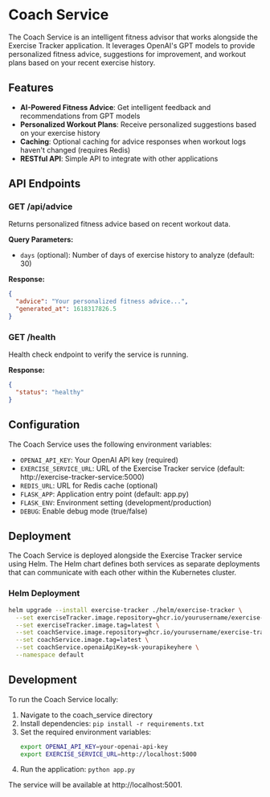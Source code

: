 # Coach Service

The Coach Service is an intelligent fitness advisor that works alongside the Exercise Tracker application. It leverages OpenAI's GPT models to provide personalized fitness advice, suggestions for improvement, and workout plans based on your recent exercise history.

## Features

- **AI-Powered Fitness Advice**: Get intelligent feedback and recommendations from GPT models
- **Personalized Workout Plans**: Receive personalized suggestions based on your exercise history
- **Caching**: Optional caching for advice responses when workout logs haven't changed (requires Redis)
- **RESTful API**: Simple API to integrate with other applications

## API Endpoints

### GET /api/advice

Returns personalized fitness advice based on recent workout data.

**Query Parameters:**
- `days` (optional): Number of days of exercise history to analyze (default: 30)

**Response:**
```json
{
  "advice": "Your personalized fitness advice...",
  "generated_at": 1618317826.5
}
```

### GET /health

Health check endpoint to verify the service is running.

**Response:**
```json
{
  "status": "healthy"
}
```

## Configuration

The Coach Service uses the following environment variables:

- `OPENAI_API_KEY`: Your OpenAI API key (required)
- `EXERCISE_SERVICE_URL`: URL of the Exercise Tracker service (default: http://exercise-tracker-service:5000)
- `REDIS_URL`: URL for Redis cache (optional)
- `FLASK_APP`: Application entry point (default: app.py)
- `FLASK_ENV`: Environment setting (development/production)
- `DEBUG`: Enable debug mode (true/false)

## Deployment

The Coach Service is deployed alongside the Exercise Tracker service using Helm. The Helm chart defines both services as separate deployments that can communicate with each other within the Kubernetes cluster.

### Helm Deployment

```bash
helm upgrade --install exercise-tracker ./helm/exercise-tracker \
  --set exerciseTracker.image.repository=ghcr.io/yourusername/exercise-tracker \
  --set exerciseTracker.image.tag=latest \
  --set coachService.image.repository=ghcr.io/yourusername/exercise-tracker-coach \
  --set coachService.image.tag=latest \
  --set coachService.openaiApiKey=sk-yourapikeyhere \
  --namespace default
```

## Development

To run the Coach Service locally:

1. Navigate to the coach_service directory
2. Install dependencies: `pip install -r requirements.txt`
3. Set the required environment variables:
   ```bash
   export OPENAI_API_KEY=your-openai-api-key
   export EXERCISE_SERVICE_URL=http://localhost:5000
   ```
4. Run the application: `python app.py`

The service will be available at http://localhost:5001.